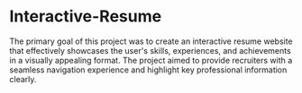 # Interactive-Resume
The primary goal of this project was to create an interactive resume website that effectively showcases the user's skills, experiences, and achievements in a visually appealing format. The project aimed to provide recruiters with a seamless navigation experience and highlight key professional information clearly.
